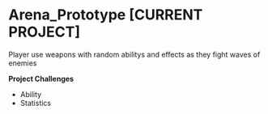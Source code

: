 # Arena_Prototype [CURRENT PROJECT]

 Player use weapons with random abilitys and effects as they fight waves of enemies

**Project Challenges**
- Ability
- Statistics
